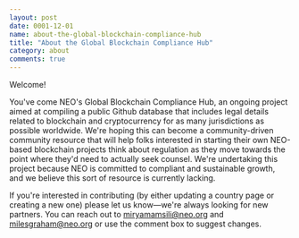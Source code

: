 ```yaml
---
layout: post
date: 0001-12-01
name: about-the-global-blockchain-compliance-hub
title: "About the Global Blockchain Compliance Hub"
category: about
comments: true
---
```


Welcome! 

You've come NEO's Global Blockchain Compliance Hub, an ongoing project aimed at compiling a public Github database that includes legal details related to blockchain and cryptocurrency for as many jurisdictions as possible worldwide. We're hoping this can become a community-driven community resource that will help folks interested in starting their own NEO-based blockchain projects think about regulation as they move towards the point where they'd need to actually seek counsel. We're undertaking this project because NEO is committed to compliant and sustainable growth, and we believe this sort of resource is currently lacking. 

If you're interested in contributing (by either updating a country page or creating a new one) please let us know—we're always looking for new partners. You can reach out to [miryamamsili@neo.org](miryamamsili@neo.org) and [milesgraham@neo.org](milesgraham@neo.org) or use the comment box to suggest changes.


